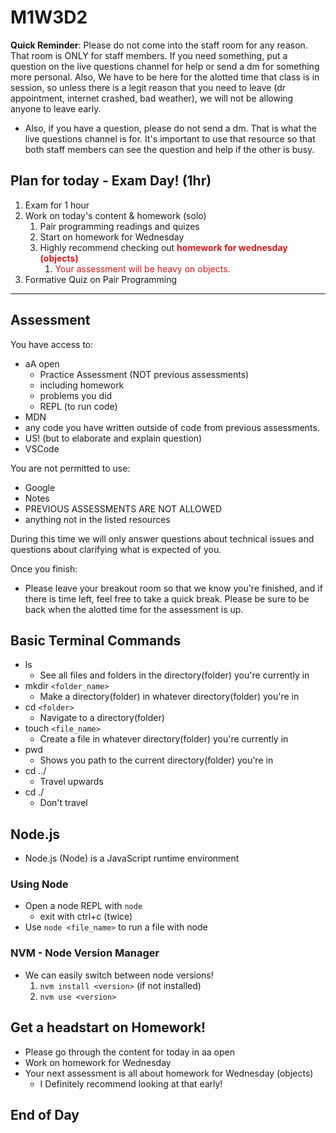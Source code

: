 # M1W3D2

**Quick Reminder**: Please do not come into the staff room for any reason. That room is ONLY for staff members. If you need something, put a question on the live questions channel for help or send a dm for something more personal. Also, We have to be here for the alotted time that class is in session, so unless there is a legit reason that you need to leave (dr appointment, internet crashed, bad weather), we will not be allowing anyone to leave early.

- Also, if you have a question, please do not send a dm. That is what the live questions channel is for. It's important to use that resource so that both staff members can see the question and help if the other is busy.

## Plan for today - Exam Day! (1hr)

  1. Exam for 1 hour
  2. Work on today's content & homework (solo)
     1. Pair programming readings and quizes
     2. Start on homework for Wednesday
     3. Highly recommend checking out <span style="color:#cd1d1d;"> **homework for wednesday (objects)**</span>
        1. <span style="color:#cd1d1d;">Your assessment will be heavy on objects.</span>
  3. Formative Quiz on Pair Programming

---

## Assessment

You have access to:

- aA open
  - Practice Assessment (NOT previous assessments)
  - including homework
  - problems you did
  - REPL (to run code)
- MDN
- any code you have written outside of code from previous assessments.
- US! (but to elaborate and explain question)
- VSCode

You are not permitted to use:

- Google
- Notes
- PREVIOUS ASSESSMENTS ARE NOT ALLOWED
- anything not in the listed resources

During this time we will only answer questions about technical issues and
questions about clarifying what is expected of you.

Once you finish:

- Please leave your breakout room so that we know you're finished, and if there is time left, feel free to take a quick break. Please be sure to be back when the alotted time for the assessment is up.

## Basic Terminal Commands

- ls
  - See all files and folders in the directory(folder) you're currently in
- mkdir `<folder_name>`
  - Make a directory(folder) in whatever directory(folder) you're in
- cd `<folder>`
  - Navigate to a directory(folder)
- touch `<file_name>`
  - Create a file in whatever directory(folder) you're currently in
- pwd
  - Shows you path to the current directory(folder) you're in
- cd ../
  - Travel upwards
- cd ./
  - Don't travel

## Node.js

- Node.js (Node) is a JavaScript runtime environment

### Using Node

- Open a node REPL with `node`
  - exit with ctrl+c (twice)
- Use `node <file_name>` to run a file with node

### NVM - Node Version Manager

- We can easily switch between node versions!
  1. `nvm install <version>` (if not installed)
  2. `nvm use <version>`


## Get a headstart on Homework!

- Please go through the content for today in aa open
- Work on homework for Wednesday
- Your next assessment is all about homework for Wednesday (objects)
  - I Definitely recommend looking at that early!

## End of Day
